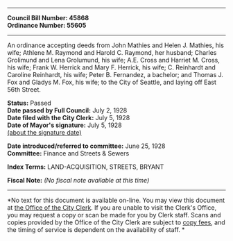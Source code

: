 * * * * *  
  
**Council Bill Number: [](#h0)[](#h2)45868**   
**Ordinance Number: 55605**  
  
* * * * *  
  
An ordinance accepting deeds from John Mathies and Helen J. Mathies, his wife; Athlene M. Raymond and Harold C. Raymond, her husband; Charles Grolimund and Lena Grolumund, his wife; A.E. Cross and Harriet M. Cross, his wife; Frank W. Herrick and Mary F. Herrick, his wife; C. Reinhardt and Caroline Reinhardt, his wife; Peter B. Fernandez, a bachelor; and Thomas J. Fox and Gladys M. Fox, his wife; to the City of Seattle, and laying off East 56th Street.  
  
**Status:** Passed   
**Date passed by Full Council:** July 2, 1928   
**Date filed with the City Clerk:** July 5, 1928   
**Date of Mayor's signature:** July 5, 1928   
[(about the signature date)](/~public/approvaldate.htm)   
  
  
**Date introduced/referred to committee:** June 25, 1928   
**Committee:** Finance and Streets & Sewers   
  
**Index Terms:** LAND-ACQUISITION, STREETS, BRYANT  
  
**Fiscal Note:** *(No fiscal note available at this time)*  
  
* * * * *  
  
*No text for this document is available on-line. You may view this document at [the Office of the City Clerk](http://www.seattle.gov/leg/clerk/contactUs.htm). If you are unable to visit the Clerk's Office, you may request a copy or scan be made for you by Clerk staff. Scans and copies provided by the Office of the City Clerk are subject to [copy fees](http://clerk.seattle.gov/~public/clerkfees.htm), and the timing of service is dependent on the availability of staff. *  
  
  
